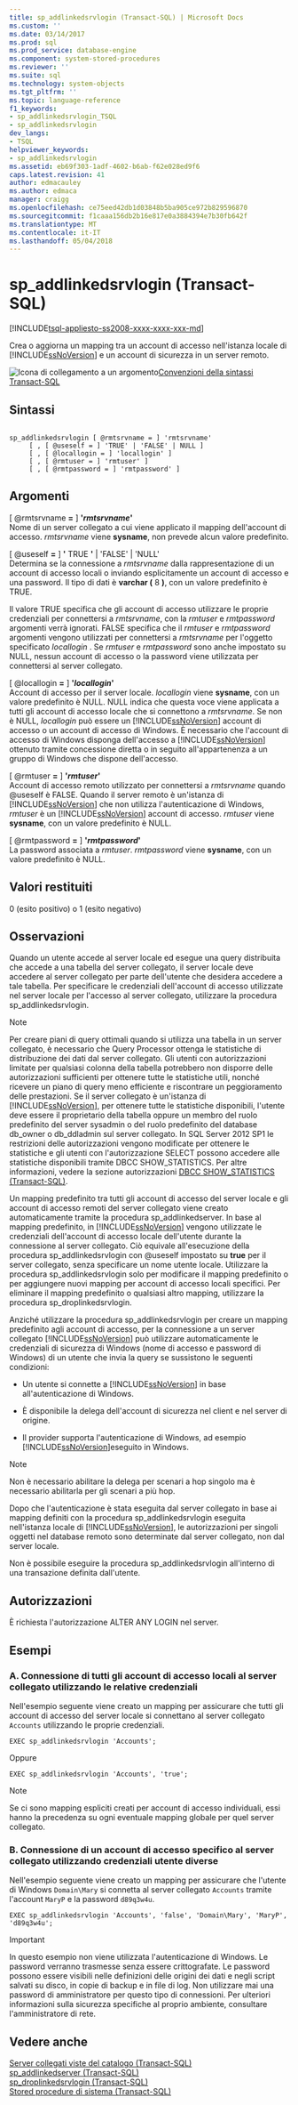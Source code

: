```yaml
---
title: sp_addlinkedsrvlogin (Transact-SQL) | Microsoft Docs
ms.custom: ''
ms.date: 03/14/2017
ms.prod: sql
ms.prod_service: database-engine
ms.component: system-stored-procedures
ms.reviewer: ''
ms.suite: sql
ms.technology: system-objects
ms.tgt_pltfrm: ''
ms.topic: language-reference
f1_keywords:
- sp_addlinkedsrvlogin_TSQL
- sp_addlinkedsrvlogin
dev_langs:
- TSQL
helpviewer_keywords:
- sp_addlinkedsrvlogin
ms.assetid: eb69f303-1adf-4602-b6ab-f62e028ed9f6
caps.latest.revision: 41
author: edmacauley
ms.author: edmaca
manager: craigg
ms.openlocfilehash: ce75eed42db1d03848b5ba905ce972b829596870
ms.sourcegitcommit: f1caaa156db2b16e817e0a3884394e7b30fb642f
ms.translationtype: MT
ms.contentlocale: it-IT
ms.lasthandoff: 05/04/2018
---
```

# <a name="spaddlinkedsrvlogin-transact-sql"></a>sp_addlinkedsrvlogin (Transact-SQL)
[!INCLUDE[tsql-appliesto-ss2008-xxxx-xxxx-xxx-md](../../includes/tsql-appliesto-ss2008-xxxx-xxxx-xxx-md.md)]

  Crea o aggiorna un mapping tra un account di accesso nell'istanza locale di [!INCLUDE[ssNoVersion](../../includes/ssnoversion-md.md)] e un account di sicurezza in un server remoto.  
  
 ![Icona di collegamento a un argomento](../../database-engine/configure-windows/media/topic-link.gif "Icona di collegamento a un argomento")[Convenzioni della sintassi Transact-SQL](../../t-sql/language-elements/transact-sql-syntax-conventions-transact-sql.md)  
  
## <a name="syntax"></a>Sintassi  
  
```  
  
sp_addlinkedsrvlogin [ @rmtsrvname = ] 'rmtsrvname'   
     [ , [ @useself = ] 'TRUE' | 'FALSE' | NULL ]   
     [ , [ @locallogin = ] 'locallogin' ]   
     [ , [ @rmtuser = ] 'rmtuser' ]   
     [ , [ @rmtpassword = ] 'rmtpassword' ]   
```  
  
## <a name="arguments"></a>Argomenti  
 [ @rmtsrvname **=** ] **'***rmtsrvname***'**  
 Nome di un server collegato a cui viene applicato il mapping dell'account di accesso. *rmtsrvname* viene **sysname**, non prevede alcun valore predefinito.  
  
 [ @useself **=** ] **'** TRUE **'** | 'FALSE' | 'NULL'  
 Determina se la connessione a *rmtsrvname* dalla rappresentazione di un account di accesso locali o inviando esplicitamente un account di accesso e una password. Il tipo di dati è **varchar (** 8 **)**, con un valore predefinito è TRUE.  
  
 Il valore TRUE specifica che gli account di accesso utilizzare le proprie credenziali per connettersi a *rmtsrvname*, con la *rmtuser* e *rmtpassword* argomenti verrà ignorati. FALSE specifica che il *rmtuser* e *rmtpassword* argomenti vengono utilizzati per connettersi a *rmtsrvname* per l'oggetto specificato *locallogin* . Se *rmtuser* e *rmtpassword* sono anche impostato su NULL, nessun account di accesso o la password viene utilizzata per connettersi al server collegato.  
  
 [ @locallogin **=** ] **'***locallogin***'**  
 Account di accesso per il server locale. *locallogin* viene **sysname**, con un valore predefinito è NULL. NULL indica che questa voce viene applicata a tutti gli account di accesso locale che si connettono a *rmtsrvname*. Se non è NULL, *locallogin* può essere un [!INCLUDE[ssNoVersion](../../includes/ssnoversion-md.md)] account di accesso o un account di accesso di Windows. È necessario che l'account di accesso di Windows disponga dell'accesso a [!INCLUDE[ssNoVersion](../../includes/ssnoversion-md.md)] ottenuto tramite concessione diretta o in seguito all'appartenenza a un gruppo di Windows che dispone dell'accesso.  
  
 [ @rmtuser **=** ] **'***rmtuser***'**  
 Account di accesso remoto utilizzato per connettersi a *rmtsrvname* quando @useself è FALSE. Quando il server remoto è un'istanza di [!INCLUDE[ssNoVersion](../../includes/ssnoversion-md.md)] che non utilizza l'autenticazione di Windows, *rmtuser* è un [!INCLUDE[ssNoVersion](../../includes/ssnoversion-md.md)] account di accesso. *rmtuser* viene **sysname**, con un valore predefinito è NULL.  
  
 [ @rmtpassword **=** ] **'***rmtpassword***'**  
 La password associata a *rmtuser*. *rmtpassword* viene **sysname**, con un valore predefinito è NULL.  
  
## <a name="return-code-values"></a>Valori restituiti  
 0 (esito positivo) o 1 (esito negativo)  
  
## <a name="remarks"></a>Osservazioni  
 Quando un utente accede al server locale ed esegue una query distribuita che accede a una tabella del server collegato, il server locale deve accedere al server collegato per parte dell'utente che desidera accedere a tale tabella. Per specificare le credenziali dell'account di accesso utilizzate nel server locale per l'accesso al server collegato, utilizzare la procedura sp_addlinkedsrvlogin.  
  
> [!NOTE]  
>  Per creare piani di query ottimali quando si utilizza una tabella in un server collegato, è necessario che Query Processor ottenga le statistiche di distribuzione dei dati dal server collegato. Gli utenti con autorizzazioni limitate per qualsiasi colonna della tabella potrebbero non disporre delle autorizzazioni sufficienti per ottenere tutte le statistiche utili, nonché ricevere un piano di query meno efficiente e riscontrare un peggioramento delle prestazioni. Se il server collegato è un'istanza di [!INCLUDE[ssNoVersion](../../includes/ssnoversion-md.md)], per ottenere tutte le statistiche disponibili, l'utente deve essere il proprietario della tabella oppure un membro del ruolo predefinito del server sysadmin o del ruolo predefinito del database db_owner o db_ddladmin sul server collegato. In SQL Server 2012 SP1 le restrizioni delle autorizzazioni vengono modificate per ottenere le statistiche e gli utenti con l'autorizzazione SELECT possono accedere alle statistiche disponibili tramite DBCC SHOW_STATISTICS. Per altre informazioni, vedere la sezione autorizzazioni [DBCC SHOW_STATISTICS &#40;Transact-SQL&#41;](../../t-sql/database-console-commands/dbcc-show-statistics-transact-sql.md).  
  
 Un mapping predefinito tra tutti gli account di accesso del server locale e gli account di accesso remoti del server collegato viene creato automaticamente tramite la procedura sp_addlinkedserver. In base al mapping predefinito, in [!INCLUDE[ssNoVersion](../../includes/ssnoversion-md.md)] vengono utilizzate le credenziali dell'account di accesso locale dell'utente durante la connessione al server collegato. Ciò equivale all'esecuzione della procedura sp_addlinkedsrvlogin con @useself impostato su **true** per il server collegato, senza specificare un nome utente locale. Utilizzare la procedura sp_addlinkedsrvlogin solo per modificare il mapping predefinito o per aggiungere nuovi mapping per account di accesso locali specifici. Per eliminare il mapping predefinito o qualsiasi altro mapping, utilizzare la procedura sp_droplinkedsrvlogin.  
  
 Anziché utilizzare la procedura sp_addlinkedsrvlogin per creare un mapping predefinito agli account di accesso, per la connessione a un server collegato [!INCLUDE[ssNoVersion](../../includes/ssnoversion-md.md)] può utilizzare automaticamente le credenziali di sicurezza di Windows (nome di accesso e password di Windows) di un utente che invia la query se sussistono le seguenti condizioni:  
  
-   Un utente si connette a [!INCLUDE[ssNoVersion](../../includes/ssnoversion-md.md)] in base all'autenticazione di Windows.  
  
-   È disponibile la delega dell'account di sicurezza nel client e nel server di origine.  
  
-   Il provider supporta l'autenticazione di Windows, ad esempio [!INCLUDE[ssNoVersion](../../includes/ssnoversion-md.md)]eseguito in Windows.  
  
> [!NOTE]  
>  Non è necessario abilitare la delega per scenari a hop singolo ma è necessario abilitarla per gli scenari a più hop.  
  
 Dopo che l'autenticazione è stata eseguita dal server collegato in base ai mapping definiti con la procedura sp_addlinkedsrvlogin eseguita nell'istanza locale di [!INCLUDE[ssNoVersion](../../includes/ssnoversion-md.md)], le autorizzazioni per singoli oggetti nel database remoto sono determinate dal server collegato, non dal server locale.  
  
 Non è possibile eseguire la procedura sp_addlinkedsrvlogin all'interno di una transazione definita dall'utente.  
  
## <a name="permissions"></a>Autorizzazioni  
 È richiesta l'autorizzazione ALTER ANY LOGIN nel server.  
  
## <a name="examples"></a>Esempi  
  
### <a name="a-connecting-all-local-logins-to-the-linked-server-by-using-their-own-user-credentials"></a>A. Connessione di tutti gli account di accesso locali al server collegato utilizzando le relative credenziali  
 Nell'esempio seguente viene creato un mapping per assicurare che tutti gli account di accesso del server locale si connettano al server collegato `Accounts` utilizzando le proprie credenziali.  
  
```  
EXEC sp_addlinkedsrvlogin 'Accounts';  
```  
  
 Oppure  
  
```  
EXEC sp_addlinkedsrvlogin 'Accounts', 'true';  
```  
  
> [!NOTE]  
>  Se ci sono mapping espliciti creati per account di accesso individuali, essi hanno la precedenza su ogni eventuale mapping globale per quel server collegato.  
  
### <a name="b-connecting-a-specific-login-to-the-linked-server-by-using-different-user-credentials"></a>B. Connessione di un account di accesso specifico al server collegato utilizzando credenziali utente diverse  
 Nell'esempio seguente viene creato un mapping per assicurare che l'utente di Windows `Domain\Mary` si connetta al server collegato `Accounts` tramite l'account `MaryP` e la password `d89q3w4u`.  
  
```  
EXEC sp_addlinkedsrvlogin 'Accounts', 'false', 'Domain\Mary', 'MaryP', 'd89q3w4u';  
```  
  
> [!IMPORTANT]  
>  In questo esempio non viene utilizzata l'autenticazione di Windows. Le password verranno trasmesse senza essere crittografate. Le password possono essere visibili nelle definizioni delle origini dei dati e negli script salvati su disco, in copie di backup e in file di log. Non utilizzare mai una password di amministratore per questo tipo di connessioni. Per ulteriori informazioni sulla sicurezza specifiche al proprio ambiente, consultare l'amministratore di rete.  
  
## <a name="see-also"></a>Vedere anche  
 [Server collegati viste del catalogo &#40;Transact-SQL&#41;](../../relational-databases/system-catalog-views/linked-servers-catalog-views-transact-sql.md)   
 [sp_addlinkedserver &#40;Transact-SQL&#41;](../../relational-databases/system-stored-procedures/sp-addlinkedserver-transact-sql.md)   
 [sp_droplinkedsrvlogin &#40;Transact-SQL&#41;](../../relational-databases/system-stored-procedures/sp-droplinkedsrvlogin-transact-sql.md)   
 [Stored procedure di sistema &#40;Transact-SQL&#41;](../../relational-databases/system-stored-procedures/system-stored-procedures-transact-sql.md)  
  
  
